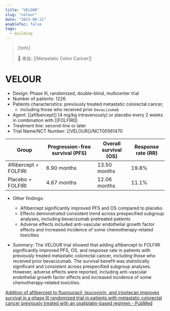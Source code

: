 ```yaml
---
title: "VELOUR"
slug: "velour"
date: "2023-09-21"
enableToc: false
tags:
  - building
---
```


> [!info]
>
> 🌱 來自: [[Metastatic Colon Cancer]]

# VELOUR

- Design: Phase III, randomized, double-blind, multicenter trial
- Number of patients: 1226
- Patients characteristics: previously treated metastatic colorectal cancer,
  - including those who received prior `bevacizumab`
- Agent: [[aflibercept]] (4 mg/kg intravenously) or placebo every 2 weeks in combination with [[FOLFIRI]]
- Treatment line: second-line or later
- Trial Name/NCT Number: [[VELOUR]]/NCT00561470

| Group | Progression-free survival (PFS) | Overall survival (OS) | Response rate (RR) |
|-------|--------------------------------|-----------------------|---------------------|
| Aflibercept + FOLFIRI | 6.90 months | 13.50 months | 19.8% |
| Placebo + FOLFIRI | 4.67 months | 12.06 months | 11.1% |

- Other findings:
  - Aflibercept significantly improved PFS and OS compared to placebo
  - Effects demonstrated consistent trend across prespecified subgroup analyses, including bevacizumab pretreated patients
  - Adverse effects included anti-vascular endothelial growth factor effects and increased incidence of some chemotherapy-related toxicities

- Summary: The VELOUR trial showed that adding aflibercept to FOLFIRI significantly improved PFS, OS, and response rate in patients with previously treated metastatic colorectal cancer, including those who received prior bevacizumab. The survival benefit was statistically significant and consistent across prespecified subgroup analyses. However, adverse effects were reported, including anti-vascular endothelial growth factor effects and increased incidence of some chemotherapy-related toxicities.

[Addition of aflibercept to fluorouracil, leucovorin, and irinotecan improves survival in a phase III randomized trial in patients with metastatic colorectal cancer previously treated with an oxaliplatin-based regimen - PubMed](https://pubmed-ncbi-nlm-nih-gov.autorpa.kfsyscc.org/22949147/)
